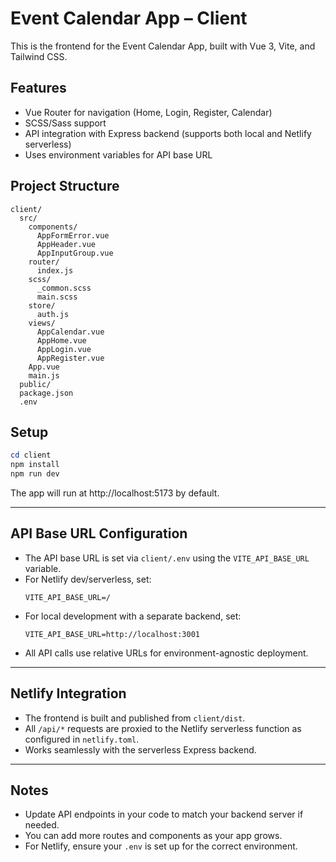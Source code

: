 # Event Calendar App – Client

This is the frontend for the Event Calendar App, built with Vue 3, Vite, and Tailwind CSS.

## Features

- Vue Router for navigation (Home, Login, Register, Calendar)
- SCSS/Sass support
- API integration with Express backend (supports both local and Netlify serverless)
- Uses environment variables for API base URL

## Project Structure

```
client/
  src/
    components/
      AppFormError.vue
      AppHeader.vue
      AppInputGroup.vue
    router/
      index.js
    scss/
      _common.scss
      main.scss
    store/
      auth.js
    views/
      AppCalendar.vue
      AppHome.vue
      AppLogin.vue
      AppRegister.vue
    App.vue
    main.js
  public/
  package.json
  .env
```

## Setup

```powershell
cd client
npm install
npm run dev
```

The app will run at http://localhost:5173 by default.

---

## API Base URL Configuration

- The API base URL is set via `client/.env` using the `VITE_API_BASE_URL` variable.
- For Netlify dev/serverless, set:
  ```
  VITE_API_BASE_URL=/
  ```
- For local development with a separate backend, set:
  ```
  VITE_API_BASE_URL=http://localhost:3001
  ```
- All API calls use relative URLs for environment-agnostic deployment.

---

## Netlify Integration

- The frontend is built and published from `client/dist`.
- All `/api/*` requests are proxied to the Netlify serverless function as configured in `netlify.toml`.
- Works seamlessly with the serverless Express backend.

---

## Notes

- Update API endpoints in your code to match your backend server if needed.
- You can add more routes and components as your app grows.
- For Netlify, ensure your `.env` is set up for the correct environment.
